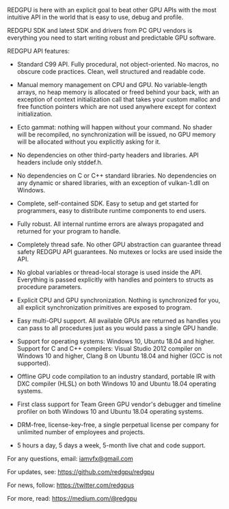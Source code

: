 REDGPU is here with an explicit goal to beat other GPU APIs with the most intuitive API in the world that is easy to use, debug and profile.

REDGPU SDK and latest SDK and drivers from PC GPU vendors is everything you need to start writing robust and predictable GPU software.

REDGPU API features:

* Standard C99 API. Fully procedural, not object-oriented. No macros, no obscure code practices. Clean, well structured and readable code.

* Manual memory management on CPU and GPU. No variable-length arrays, no heap memory is allocated or freed behind your back, with an exception of context initialization call that takes your custom malloc and free function pointers which are not used anywhere except for context initialization.

* Ecto gammat: nothing will happen without your command. No shader will be recompiled, no synchronization will be issued, no GPU memory will be allocated without you explicitly asking for it.

* No dependencies on other third-party headers and libraries. API headers include only stddef.h.

* No dependencies on C or C++ standard libraries. No dependencies on any dynamic or shared libraries, with an exception of vulkan-1.dll on Windows.

* Complete, self-contained SDK. Easy to setup and get started for programmers, easy to distribute runtime components to end users.

* Fully robust. All internal runtime errors are always propagated and returned for your program to handle.

* Completely thread safe. No other GPU abstraction can guarantee thread safety REDGPU API guarantees. No mutexes or locks are used inside the API.

* No global variables or thread-local storage is used inside the API. Everything is passed explicitly with handles and pointers to structs as procedure parameters.

* Explicit CPU and GPU synchronization. Nothing is synchronized for you, all explicit synchronization primitives are exposed to program.

* Easy multi-GPU support. All available GPUs are returned as handles you can pass to all procedures just as you would pass a single GPU handle.

* Support for operating systems: Windows 10, Ubuntu 18.04 and higher. Support for C and C++ compilers: Visual Studio 2012 compiler on Windows 10 and higher, Clang 8 on Ubuntu 18.04 and higher (GCC is not supported).

* Offline GPU code compilation to an industry standard, portable IR with DXC compiler (HLSL) on both Windows 10 and Ubuntu 18.04 operating systems.

* First class support for Team Green GPU vendor's debugger and timeline profiler on both Windows 10 and Ubuntu 18.04 operating systems.

* DRM-free, license-key-free, a single perpetual license per company for unlimited number of employees and projects.

* 5 hours a day, 5 days a week, 5-month live chat and code support.

For any questions, email: iamvfx@gmail.com

For updates, see: https://github.com/redgpu/redgpu

For news, follow: https://twitter.com/redgpus

For more, read: https://medium.com/@redgpu
